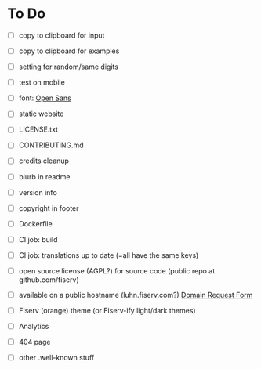 # To Do

- [ ] copy to clipboard for input
- [ ] copy to clipboard for examples
- [ ] setting for random/same digits
- [ ] test on mobile
- [ ] font: [Open Sans](https://fonts.google.com/specimen/Open+Sans)
- [ ] static website
- [ ] LICENSE.txt
- [ ] CONTRIBUTING.md
- [ ] credits cleanup
- [ ] blurb in readme
- [ ] version info
- [ ] copyright in footer
- [ ] Dockerfile
- [ ] CI job: build
- [ ] CI job: translations up to date (=all have the same keys)
- [ ] open source license (AGPL?) for source code (public repo at github.com/fiserv)
- [ ] available on a public hostname (luhn.fiserv.com?)  [Domain Request Form](https://fiservcorp.sharepoint.com/sites/fuel-fiserv-brand/SitePages/Domain-Request-Form.aspx)
- [ ] Fiserv (orange) theme (or Fiserv-ify light/dark themes)
- [ ] Analytics
- [ ] 404 page
- [ ] other .well-known stuff


